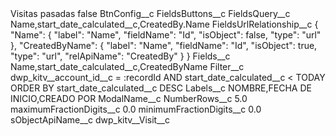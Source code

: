 <?xml version="1.0" encoding="UTF-8"?>
<CustomMetadata xmlns="http://soap.sforce.com/2006/04/metadata" xmlns:xsi="http://www.w3.org/2001/XMLSchema-instance" xmlns:xsd="http://www.w3.org/2001/XMLSchema">
    <label>Visitas pasadas</label>
    <protected>false</protected>
    <values>
        <field>BtnConfig__c</field>
        <value xsi:nil="true"/>
    </values>
    <values>
        <field>FieldsButtons__c</field>
        <value xsi:nil="true"/>
    </values>
    <values>
        <field>FieldsQuery__c</field>
        <value xsi:type="xsd:string">Name,start_date_calculated__c,CreatedBy.Name</value>
    </values>
    <values>
        <field>FieldsUrlRelationship__c</field>
        <value xsi:type="xsd:string">{
    &quot;Name&quot;: {
        &quot;label&quot;: &quot;Name&quot;,
        &quot;fieldName&quot;: &quot;Id&quot;,
        &quot;isObject&quot;: false,
        &quot;type&quot;: &quot;url&quot;
    },
    &quot;CreatedByName&quot;: {
        &quot;label&quot;: &quot;Name&quot;,
        &quot;fieldName&quot;: &quot;Id&quot;,
        &quot;isObject&quot;: true,
        &quot;type&quot;: &quot;url&quot;,
        &quot;relApiName&quot;: &quot;CreatedBy&quot;
    }
}</value>
    </values>
    <values>
        <field>Fields__c</field>
        <value xsi:type="xsd:string">Name,start_date_calculated__c,CreatedByName</value>
    </values>
    <values>
        <field>Filter__c</field>
        <value xsi:type="xsd:string">dwp_kitv__account_id__c = :recordId AND start_date_calculated__c &lt; TODAY ORDER BY start_date_calculated__c DESC</value>
    </values>
    <values>
        <field>Labels__c</field>
        <value xsi:type="xsd:string">NOMBRE,FECHA DE INICIO,CREADO POR</value>
    </values>
    <values>
        <field>ModalName__c</field>
        <value xsi:nil="true"/>
    </values>
    <values>
        <field>NumberRows__c</field>
        <value xsi:type="xsd:double">5.0</value>
    </values>
    <values>
        <field>maximumFractionDigits__c</field>
        <value xsi:type="xsd:double">0.0</value>
    </values>
    <values>
        <field>minimumFractionDigits__c</field>
        <value xsi:type="xsd:double">0.0</value>
    </values>
    <values>
        <field>sObjectApiName__c</field>
        <value xsi:type="xsd:string">dwp_kitv__Visit__c</value>
    </values>
</CustomMetadata>
